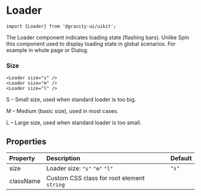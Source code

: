 <!--GITHUB_BLOCK-->

# Loader

<!--/GITHUB_BLOCK-->

```tsx
import {Loader} from '@gravity-ui/uikit';
```

The Loader component indicates loading state (flashing bars). Unlike Spin this component used to display loading state in global scenarios. For example in whole page or Dialog.

### Size

<!--LANDING_BLOCK
<ExampleBlock
    code={`
<Loader size="s" />
<Loader size="m" />
<Loader size="l" />
`}
>
    <UIKit.Loader size="s" />
    <UIKit.Loader size="m" />
    <UIKit.Loader size="l" />
</ExampleBlock>
LANDING_BLOCK-->

<!--GITHUB_BLOCK-->

```tsx
<Loader size="s" />
<Loader size="m" />
<Loader size="l" />
```

<!--/GITHUB_BLOCK-->

S – Small size, used when standard loader is too big.

M – Medium (basic size), used in most cases.

L – Large size, used when standard loader is too small.

## Properties

| Property  | Description                                | Default |
| :-------- | :----------------------------------------- | :------ |
| size      | Loader size: `"s"` `"m"` `"l"`             | `"s"`   |
| className | Custom CSS class for root element `string` |         |
